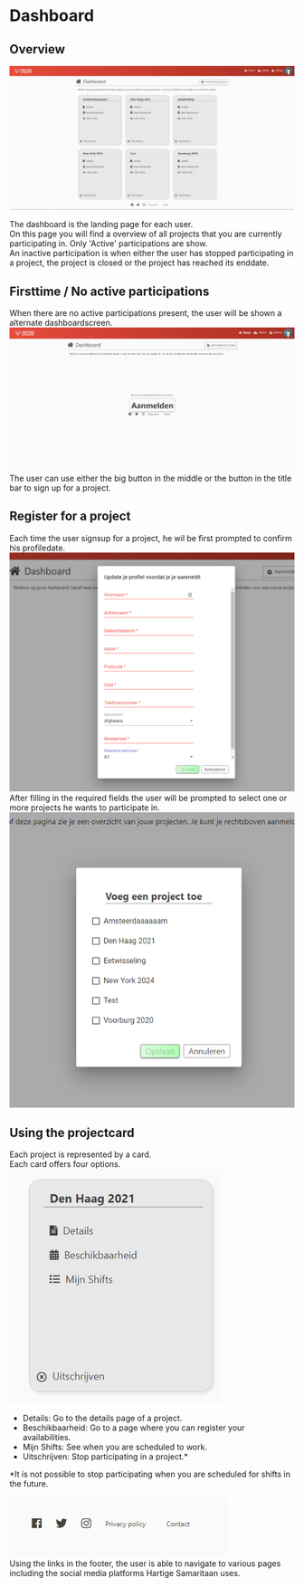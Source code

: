 ﻿# Dashboard
## Overview
![image](../images/Dashboard/Dashboard.png)


The dashboard is the landing page for each user.  
On this page you will find a overview of all projects that you are currently participating in.
Only 'Active' participations are show.  
An inactive participation is when either the user has stopped participating in a project, the project is closed or the project has reached its enddate.

## Firsttime / No active participations
When there are no active participations present, the user will be shown a alternate dashboardscreen.
![image](../images/Dashboard/Dashboard2.png)
The user can use either the big button in the middle or the button in the title bar to sign up for a project.

## Register for a project
Each time the user signsup for a project, he  wil be first prompted to confirm his profiledate.  
![image](../images/Dashboard/confimprofile.png)
After filling in the required fields the user will be prompted to select one or more projects he wants to participate in.
![image](../images/Dashboard/selectprojects.png)

## Using the projectcard
Each project is represented by a card.  
Each card offers four options.  
![image](../images/Dashboard/projectcard.png)

- Details: Go to the details page of a project.
- Beschikbaarheid: Go to a page where you can register your availabilities.
- Mijn Shifts: See when you are scheduled to work.
- Uitschrijven: Stop participating in a project.*

*It is not possible to stop participating when you are scheduled for shifts in the future.

![image](../images/Dashboard/footer.png)  
Using the links in the footer, the user is able to navigate to various pages including the social media platforms Hartige Samaritaan uses. 
